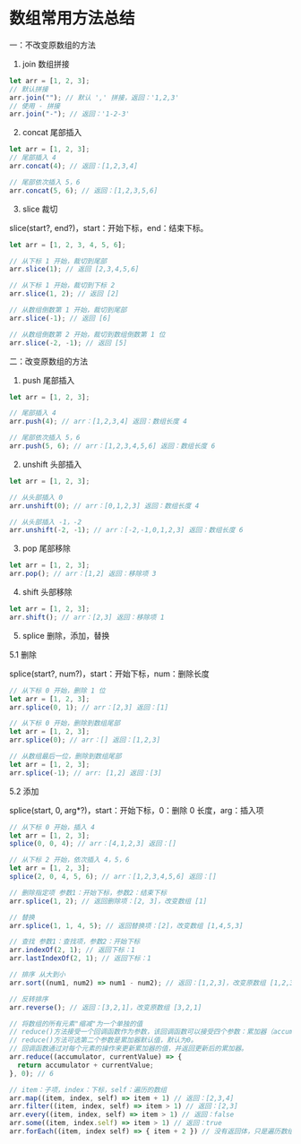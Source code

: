 # 数组常用方法总结

一：不改变原数组的方法

1. join 数组拼接

```js
let arr = [1, 2, 3];
// 默认拼接
arr.join(""); // 默认 ',' 拼接，返回：'1,2,3'
// 使用 - 拼接
arr.join("-"); // 返回：'1-2-3'
```

2. concat 尾部插入

```js
let arr = [1, 2, 3];
// 尾部插入 4
arr.concat(4); // 返回：[1,2,3,4]

// 尾部依次插入 5，6
arr.concat(5, 6); // 返回：[1,2,3,5,6]
```

3. slice 裁切

slice(start?, end?)，start：开始下标，end：结束下标。

```js
let arr = [1, 2, 3, 4, 5, 6];

// 从下标 1 开始，裁切到尾部
arr.slice(1); // 返回 [2,3,4,5,6]

// 从下标 1 开始，裁切到下标 2
arr.slice(1, 2); // 返回 [2]

// 从数组倒数第 1 开始，裁切到尾部
arr.slice(-1); // 返回 [6]

// 从数组倒数第 2 开始，裁切到数组倒数第 1 位
arr.slice(-2, -1); // 返回 [5]
```

二：改变原数组的方法

1. push 尾部插入

```js
let arr = [1, 2, 3];

// 尾部插入 4
arr.push(4); // arr：[1,2,3,4] 返回：数组长度 4

// 尾部依次插入 5，6
arr.push(5, 6); // arr：[1,2,3,4,5,6] 返回：数组长度 6
```

2. unshift 头部插入

```js
let arr = [1, 2, 3];

// 从头部插入 0
arr.unshift(0); // arr：[0,1,2,3] 返回：数组长度 4

// 从头部插入 -1，-2
arr.unshift(-2, -1); // arr：[-2,-1,0,1,2,3] 返回：数组长度 6
```

3. pop 尾部移除

```js
let arr = [1, 2, 3];
arr.pop(); // arr：[1,2] 返回：移除项 3
```

4. shift 头部移除

```js
let arr = [1, 2, 3];
arr.shift(); // arr：[2,3] 返回：移除项 1
```

5. splice 删除，添加，替换

5.1 删除

splice(start?, num?)，start：开始下标，num：删除长度

```js
// 从下标 0 开始，删除 1 位
let arr = [1, 2, 3];
arr.splice(0, 1); // arr：[2,3] 返回：[1]

// 从下标 0 开始，删除到数组尾部
let arr = [1, 2, 3];
arr.splice(0); // arr：[] 返回：[1,2,3]

// 从数组最后一位，删除到数组尾部
let arr = [1, 2, 3];
arr.splice(-1); // arr: [1,2] 返回：[3]
```

5.2 添加

splice(start, 0, arg\*?)，start：开始下标，0：删除 0 长度，arg：插入项

```js
// 从下标 0 开始，插入 4
let arr = [1, 2, 3];
splice(0, 0, 4); // arr：[4,1,2,3] 返回：[]

// 从下标 2 开始，依次插入 4，5，6
let arr = [1, 2, 3];
splice(2, 0, 4, 5, 6); // arr：[1,2,3,4,5,6] 返回：[]
```

 <!-- 数组方法 -->

```js
// 删除指定项 参数1：开始下标，参数2：结束下标
arr.splice(1, 2); // 返回删除项：[2, 3]，改变数组 [1]

// 替换
arr.splice(1, 1, 4, 5); // 返回替换项：[2]，改变数组 [1,4,5,3]

// 查找 参数1：查找项，参数2：开始下标
arr.indexOf(2, 1); // 返回下标：1
arr.lastIndexOf(2, 1); // 返回下标：1

// 排序 从大到小
arr.sort((num1, num2) => num1 - num2); // 返回：[1,2,3]，改变原数组 [1,2,3]

// 反转排序
arr.reverse(); // 返回：[3,2,1]，改变原数组 [3,2,1]

// 将数组的所有元素"缩减"为一个单独的值
// reduce()方法接受一个回调函数作为参数，该回调函数可以接受四个参数：累加器（accumulator）、当前值（current value）、当前索引（current index）和原始数组（original array）。
// reduce()方法可选第二个参数是累加器默认值，默认为0。
// 回调函数通过对每个元素的操作来更新累加器的值，并返回更新后的累加器。
arr.reduce((accumulator, currentValue) => {
  return accumulator + currentValue;
}, 0); // 6
```

<!-- 数组遍历 -->

```js
// item：子项，index：下标，self：遍历的数组
arr.map((item, index, self) => item + 1) // 返回：[2,3,4]
arr.filter((item, index, self) => item > 1) // 返回：[2,3]
arr.every((item, index, self) => item > 1) // 返回：false
arr.some((item, index.self) => item > 1) // 返回：true
arr.forEach((item, index self) => { item + 2 }) // 没有返回体，只是遍历数组
```

